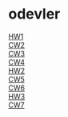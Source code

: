 # odevler
[HW1](https://beyzakoser.github.io/odevler/Array%20Demo.html)
<br>
[CW2](https://beyzakoser.github.io/odevler/Array%20Demo.html)
<br>
[CW3](https://beyzakoser.github.io/odevler/inspector.html)
<br>
[CW4](https://beyzakoser.github.io/odevler/index.html)
<br>
[HW2](https://beyzakoser.github.io/odevler/Database.html)
<br>
[CW5](https://beyzakoser.github.io/odevler/dosya.html)
<br>
[CW6](https://beyzakoser.github.io/odevler/CW6/timing.html)
<br>
[HW3](https://beyzakoser.github.io/odevler/HW3/HW3.html)
<br>
[CW7](https://beyzakoser.github.io/odevler/CW7/CW7.html)

